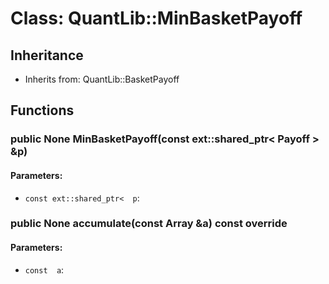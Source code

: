 # Class: QuantLib::MinBasketPayoff

## Inheritance
- Inherits from: QuantLib::BasketPayoff

## Functions
### public None MinBasketPayoff(const ext::shared_ptr< Payoff > &p)

#### Parameters:
- `const ext::shared_ptr<  p`: 

### public None accumulate(const Array &a) const override

#### Parameters:
- `const  a`: 

